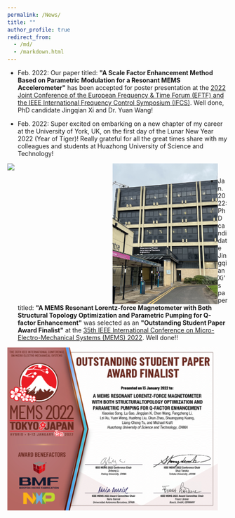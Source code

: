 ```yaml
---
permalink: /News/
title: ""
author_profile: true
redirect_from:
  - /md/
  - /markdown.html
---
```


* Feb. 2022: Our paper titled: <b>"A Scale Factor Enhancement Method Based on Parametric Modulation for a Resonant MEMS Accelerometer"</b> has been accepted for poster presentation at the [2022 Joint Conference of the European Frequency & Time Forum (EFTF) and the IEEE International Frequency Control Symposium (IFCS)](https://www.york.ac.uk/electronic-engineering/). Well done, PhD candidate Jingqian Xi and Dr. Yuan Wang!

* Feb. 2022: Super excited on embarking on a new chapter of my career at the University of York, UK, on the first day of the Lunar New Year 2022 (Year of Tiger)! Really grateful for all the great times share with my colleagues and students at Huazhong University of Science and Technology!

<img align="left" src="/images/YorkMinster2022.jpg" width="240">
<img align="left" src="/images/DepartmentOfElectronics.jpg" width="240">

<br>

* Jan. 2022: PhD candidate Jingqian Xi's paper titled: <b>"A MEMS Resonant Lorentz-force Magnetometer with Both Structural Topology Optimization and Parametric Pumping for Q-factor Enhancement"</b> was selected as an <b>"Outstanding Student Paper Award Finalist"</b> at the [35th IEEE International Conference on Micro-Electro-Mechanical Systems (MEMS) 2022](https://ieeemems2022.org). Well done!!

<img align="left" src="/images/MEMS2022Outstanding.JPG" width="480">

<br>

